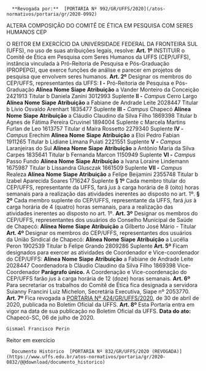      **Revogada por:**  [PORTARIA Nº 992/GR/UFFS/2020](/atos-normativos/portaria/gr/2020-0992) 

   ALTERA COMPOSIÇÃO DO COMITÊ DE ÉTICA EM PESQUISA COM SERES HUMANOS CEP  

 O REITOR EM EXERCÍCIO DA UNIVERSIDADE FEDERAL DA FRONTEIRA SUL (UFFS), no uso de suas atribuições legais, resolve:   **Art. 1º**  INSTITUIR o Comitê de Ética em Pesquisa com Seres Humanos da UFFS (CEP/UFFS), instância vinculada à Pró-Reitoria de Pesquisa e Pós-Graduação (PROPEPG), que exerce funções de análise e parecer em projetos de pesquisa que envolvem seres humanos.   **Art. 2º**  Designar os membros do CEP/UFFS, representantes da UFFS: **I -**  Pró-Reitoria de Pesquisa e Pós-Graduação     **Alínea**   **Nome**   **Siape**   **Atribuição**     a   Vander Monteiro da Conceição   2421913   Titular     b   Daniela Zanini   3012993   Suplente     **II -**  *Campus*  Cerro Largo     **Alínea**   **Nome**   **Siape**   **Atribuição**     a   Fabiane de Andrade Leite   2028447   Titular     b   Lívio Osvaldo Arenhart   1835477   Suplente     **III -**  *Campus*  Chapecó     **Alínea**   **Nome**   **Siape**   **Atribuição**     a   Cláudio Claudino da Silva Filho   1869398   Titular     b   Agnes de Fátima Pereira Cruvinel   1894004   Suplente     c   Marcela Martins Furlan de Leo   1613757   Titular     d   Maira Rossetto   2279340   Suplente     **IV -**  *Campus*  Erechim     **Alínea**   **Nome**   **Siape**   **Atribuição**     a   Eloi Pedro Fabian   1911265   Titular     b   Lidiane Limana Puiati   2221551   Suplente     **V -**  *Campus*  Laranjeiras do Sul     **Alínea**   **Nome**   **Siape**   **Atribuição**     a   Antônio Maria da Silva Carpes   1835641   Titular     b   Fernanda Marcon   1150949   Suplente     **VI -**  *Campus*  Passo Fundo     **Alínea**   **Nome**   **Siape**   **Atribuição**     a   Ivana Loraine Lindemann   1675987   Titular     b   Lissandra Glusczak   1661509   Suplente     **VII -**  *Campus*  Realeza     **Alínea**   **Nome**   **Siape**   **Atribuição**     a   Felipe Beijamini   2355748   Titular     b   Izabel Aparecida Soares   1716247   Suplente       **§ 1º**  Cada membro titular do CEP/UFFS, representante da UFFS, fará *jus*  à carga horária de 8 (oito) horas semanais para a realização das atividades inerentes ao disposto no art. 1º. **§ 2º**  Cada membro suplente do CEP/UFFS, representante da UFFS, fará *jus*  à carga horária de 4 (quatro) horas semanais, para a realização das atividades inerentes ao disposto no art. 1º.   **Art. 3º**  Designar os membros do CEP/UFFS, representantes dos usuários do Conselho Municipal de Saúde de Chapecó:     **Alínea**   **Nome**   **Siape**   **Atribuição**     a   Gilberto José Mário   -   Titular       **Art. 4º**  Designar os membros do CEP/UFFS, representantes dos usuários da União Sindical de Chapecó:     **Alínea**   **Nome**   **Siape**   **Atribuição**     a   Lucélia Peron   1902539   Titular     b   Felipe Grando   2809286   Suplente       **Art. 5º**  Ficam designados para exercer as atividades de Coordenador e Vice-coordenador do CEP/UFFS:     **Alínea**   **Nome**   **Siape**   **Atribuição**     a   Fabiane de Andrade Leite   2028447   Coordenadora     b   Cláudio Claudino da Silva Filho   1869398   Vice-Coordenador       **Parágrafo único.**  A Coordenação e Vice-coordenação do CEP/UFFS farão *jus*  à carga horária de 12 (doze) horas semanais.   **Art. 6º**  Para secretariar os trabalhos do Comitê de Ética fica designada a servidora Suianny Francini Luiz Michelon, Secretária Executiva, Siape nº 2053770.   **Art. 7º**  Fica revogada a [PORTARIA Nº 424/GR/UFFS/2020](https://www.uffs.edu.br/atos-normativos/portaria/gr/2020-0424), de 30 de abril de 2020, publicada no Boletim Oficial da UFFS.   **Art. 8º**  Esta Portaria entra em vigor na data de sua publicação no Boletim Oficial da UFFS.        **Data do ato:** Chapecó-SC, 06 de julho de 2020.   
 

    Gismael Francisco Perin   
 Reitor em exercício 

      Documento Histórico  [PORTARIA Nº 832/GR/UFFS/2020 (REVOGADA)](https://www.uffs.edu.br/atos-normativos/portaria/gr/2020-0832/@@download/documento_historico)     
      